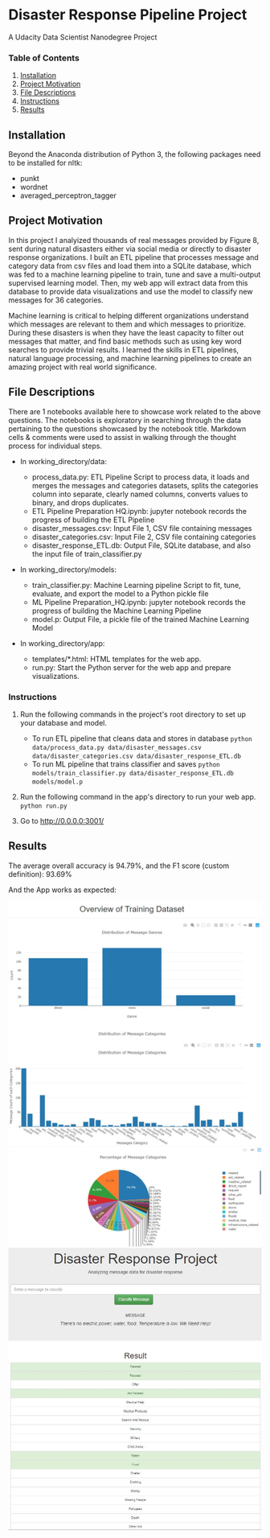 # Disaster Response Pipeline Project
A Udacity Data Scientist Nanodegree Project


### Table of Contents

1. [Installation](#installation)
2. [Project Motivation](#motivation)
3. [File Descriptions](#files)
4. [Instructions](#instructions)
5. [Results](#results)


## Installation <a name="installation"></a>

Beyond the Anaconda distribution of Python 3, the following packages need to be installed for nltk:
* punkt
* wordnet
* averaged_perceptron_tagger


## Project Motivation<a name="motivation"></a>

In this project I analyized thousands of real messages provided by Figure 8, sent during natural disasters either via social media or directly to disaster response organizations. I built an ETL pipeline that processes message and category data from csv files and load them into a SQLite database, which was fed to a machine learning pipeline to train, tune and save a multi-output supervised learning model. Then, my web app will extract data from this database to provide data visualizations and use the model to classify new messages for 36 categories.

Machine learning is critical to helping different organizations understand which messages are relevant to them and which messages to prioritize. During these disasters is when they have the least capacity to filter out messages that matter, and find basic methods such as using key word searches to provide trivial results. I learned the skills in ETL pipelines, natural language processing, and machine learning pipelines to create an amazing project with real world significance.


## File Descriptions <a name="files"></a>

There are 1 notebooks available here to showcase work related to the above questions. The notebooks is exploratory in searching through the data pertaining to the questions showcased by the notebook title. Markdown cells & comments were used to assist in walking through the thought process for individual steps.

- In working_directory/data:
    * process_data.py: ETL Pipeline Script to process data, it loads and merges the messages and categories datasets, splits the categories column into separate, clearly named columns, converts values to binary, and drops duplicates.
    * ETL Pipeline Preparation HQ.ipynb: jupyter notebook records the progress of building the ETL Pipeline
    * disaster_messages.csv: Input File 1, CSV file containing messages
    * disaster_categories.csv: Input File 2, CSV file containing categories
    * disaster_response_ETL.db: Output File, SQLite database, and also the input file of train_classifier.py
    
- In working_directory/models:
    * train_classifier.py: Machine Learning pipeline Script to fit, tune, evaluate, and export the model to a Python pickle file
    * ML Pipeline Preparation_HQ.ipynb: jupyter notebook records the progress of building the Machine Learning Pipeline
    * model.p: Output File, a pickle file of the trained Machine Learning Model

- In working_directory/app:
    * templates/*.html: HTML templates for the web app.
    * run.py: Start the Python server for the web app and prepare visualizations.


### Instructions<a name="instructions"></a>
1. Run the following commands in the project's root directory to set up your database and model.

    - To run ETL pipeline that cleans data and stores in database
        `python data/process_data.py data/disaster_messages.csv data/disaster_categories.csv data/disaster_response_ETL.db`
    - To run ML pipeline that trains classifier and saves
        `python models/train_classifier.py data/disaster_response_ETL.db models/model.p`

2. Run the following command in the app's directory to run your web app.
    `python run.py`

3. Go to http://0.0.0.0:3001/


## Results<a name="results"></a>

The average overall accuracy is 94.79%, and the F1 score (custom definition): 93.69%

And the App works as expected:

![alt text](https://github.com/HQ2013/Disaster-Response-Pipelines/blob/master/screenshots/Data%20Visualization%20Plot%201.JPG?raw=true)
![alt text](https://github.com/HQ2013/Disaster-Response-Pipelines/blob/master/screenshots/Data%20Visualization%20Plot%202.JPG?raw=true)
![alt text](https://github.com/HQ2013/Disaster-Response-Pipelines/blob/master/screenshots/Data%20Visualization%20Plot%203.JPG?raw=true)
![alt text](https://github.com/HQ2013/Disaster-Response-Pipelines/blob/master/screenshots/classify_message.JPG?raw=true)
